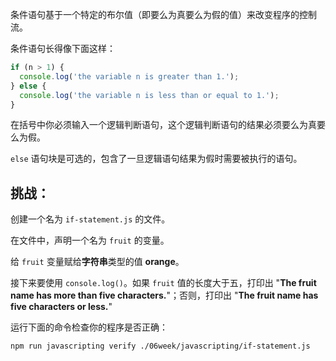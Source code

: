 条件语句基于一个特定的布尔值（即要么为真要么为假的值）来改变程序的控制流。

条件语句长得像下面这样：

```js
if (n > 1) {
  console.log('the variable n is greater than 1.');
} else {
  console.log('the variable n is less than or equal to 1.');
}
```

在括号中你必须输入一个逻辑判断语句，这个逻辑判断语句的结果必须要么为真要么为假。

`else` 语句块是可选的，包含了一旦逻辑语句结果为假时需要被执行的语句。

## 挑战：

创建一个名为 `if-statement.js` 的文件。

在文件中，声明一个名为 `fruit` 的变量。

给 `fruit` 变量赋给**字符串**类型的值 **orange**。

接下来要使用 `console.log()`。如果 `fruit` 值的长度大于五，打印出 "**The fruit name has more than five characters.**"；否则，打印出 "**The fruit name has five characters or less.**"

运行下面的命令检查你的程序是否正确：

```bash
npm run javascripting verify ./06week/javascripting/if-statement.js
```

